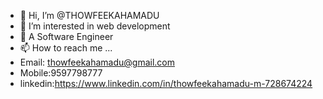 - 👋 Hi, I’m @THOWFEEKAHAMADU
- 👀 I’m interested in web development
- 🌱 A Software Engineer
- 📫 How to reach me ...
- Email: thowfeekahamadu@gmail.com
- Mobile:9597798777
- linkedin:https://www.linkedin.com/in/thowfeekahamadu-m-728674224

<!---
THOWFEEKAHAMADU/THOWFEEKAHAMADU is a ✨ special ✨ repository because its `README.md` (this file) appears on your GitHub profile.
You can click the Preview link to take a look at your changes.
--->
